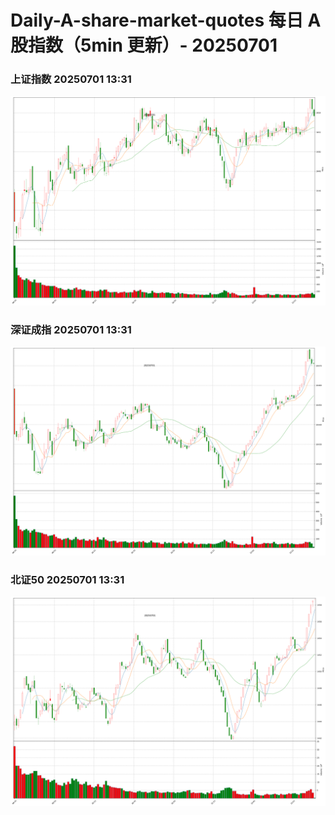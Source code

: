 
# Daily-A-share-market-quotes 每日 A 股指数（5min 更新）- 20250701

### 上证指数 20250701 13:31
![](./fig/2025/7/20250701-sh000001.png)

### 深证成指 20250701 13:31
![](./fig/2025/7/20250701-sz399001.png)

### 北证50 20250701 13:31
![](./fig/2025/7/20250701-bj899050.png)
